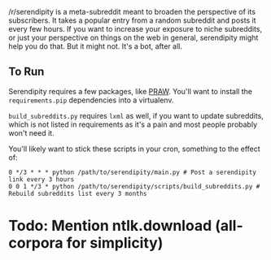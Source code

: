 
/r/serendipity is a meta-subreddit meant to broaden the perspective of 
its subscribers. It takes a popular entry from a random subreddit and 
posts it every few hours. If you want to increase your exposure to niche 
subreddits, or just your perspective on things on the web in general, 
serendipity might help you do that. But it might not. It's a bot, after 
all.

## To Run

Serendipity requires a few packages, like
[PRAW](http://pypi.python.org/pypi/praw). You'll want to install the
`requirements.pip` dependencies into a virtualenv.

`build_subreddits.py` requires `lxml` as well, if you want to update
subreddits, which is not listed in requirements as it's a pain and
most people probably won't need it.

You'll likely want to stick these scripts in your cron, something to
the effect of:

```
0 */3 * * * python /path/to/serendipity/main.py # Post a serendipity link every 3 hours
0 0 1 */3 * python /path/to/serendipity/scripts/build_subreddits.py # Rebuild subreddits list every 3 months
```

# Todo: Mention ntlk.download (all-corpora for simplicity)
